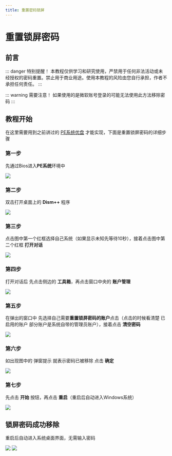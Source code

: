 ```yaml
---
title: 重置密码锁屏
---
```


# 重置锁屏密码

## 前言

::: danger 特别提醒！
本教程仅供学习和研究使用，严禁用于任何非法活动或未经授权的密码重置。禁止用于商业用途。使用本教程的风险由您自行承担，作者不承担任何责任。
:::

::: warning 需要注意！
如果使用的是微软账号登录的可能无法使用此方法移除密码 
:::

## 教程开始

在这里需要用到之前讲过的 [PE系统优盘](https://win.cooa.top/initall/pe/pe) 才能实现，下面是重置锁屏密码的详细步骤

### 第一步

先通过Bios进入**PE系统**环境中

![](/image/pe/reset-01.png)

### 第二步

双击打开桌面上的 **Dism++** 程序

![](/image/pe/reset-02.png)

### 第三步

点击图中第一个红框选择自己系统（如果显示未知先等待10秒），接着点击图中第二个红框 **打开对话**

![](/image/pe/reset-03.png)

### 第四步

打开对话后 先点击侧边的 **工具箱**，再点击窗口中央的 **账户管理** 

![](/image/pe/reset-04.png)

### 第五步

在弹出的窗口中 先选择自己需要**重置锁屏密码的账户**点击（点击的时候看清楚 已启用的账户 部分账户是系统自带的管理员账户），接着点击 **清空密码**

![](/image/pe/reset-05.png)

### 第六步

如出现图中的 弹窗提示 就表示密码已被移除 点击 **确定**

![](/image/pe/reset-06.png)

### 第七步

先点击 **开始** 按钮，再点击 **重启**（重启后自动进入Windows系统）

![](/image/pe/reset-07.png)

## 锁屏密码成功移除

重启后自动进入系统桌面界面，无需输入密码

![](/image/pe/reset-08.png)
![](/image/pe/reset-09.png)

